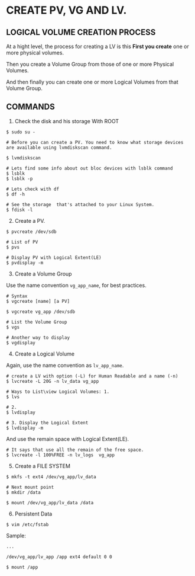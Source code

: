 # CREATE PV, VG AND LV. 

## LOGICAL VOLUME CREATION PROCESS

At a hight level, the process for creating a LV is this **First you create** one or more physical volumes.  

Then you create a Volume Group from those of one or more Physical Volumes.

And then finally you can create one or more Logical Volumes from that Volume Group. 


## COMMANDS

1. Check the disk and his storage
With ROOT
```
$ sudo su -

# Before you can create a PV. You need to know what storage devices are available using lvmdiskscan command. 

$ lvmdiskscan

# Lets find some info about out bloc devices with lsblk command
$ lsblk
$ lsblk -p

# Lets check with df
$ df -h

# See the storage  that's attached to your Linux System. 
$ fdisk -l
```

2. Create a PV. 
```
$ pvcreate /dev/sdb

# List of PV
$ pvs 

# Display PV with Logical Extent(LE)
$ pvdisplay -m
```

3. Create a Volume Group

Use the name convention `vg_app_name`, for best practices. 

```
# Syntax
$ vgcreate [name] [a PV]

$ vgcreate vg_app /dev/sdb

# List the Volume Group
$ vgs 

# Another way to display
$ vgdisplay
```

4. Create a Logical Volume

Again, use the name convention as `lv_app_name`.

```
# create a LV with option (-L) for Human Readable and a name (-n)
$ lvcreate -L 20G -n lv_data vg_app

# Ways to List\view Logical Volumes: 1.
$ lvs

# 2.
$ lvdisplay

# 3. Display the Logical Extent
$ lvdisplay -m
```

And use the remain space with Logical Extent(LE).

```
# It says that use all the remain of the free space. 
$ lvcreate -l 100%FREE -n lv_logs  vg_app
```

5. Create a FILE SYSTEM

```
$ mkfs -t ext4 /dev/vg_app/lv_data

# Next mount point
$ mkdir /data

$ mount /dev/vg_app/lv_data /data
```

6. Persistent Data

```
$ vim /etc/fstab
```

Sample:
```
...

/dev/vg_app/lv_app /app ext4 default 0 0 
```

```
$ mount /app 
```